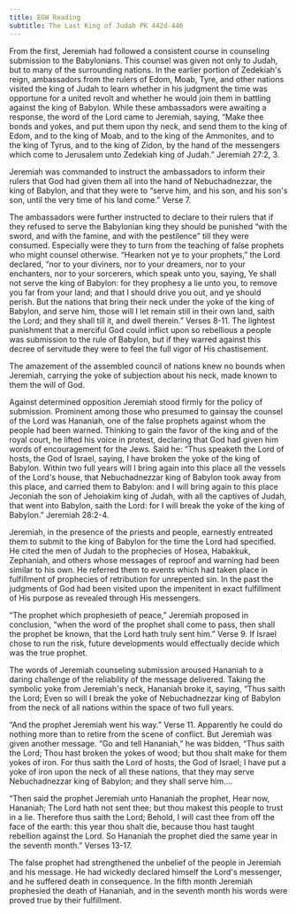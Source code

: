 ```yaml
---
title: EGW Reading
subtitle: The Last King of Judah PK 442d-446
---
```


From the first, Jeremiah had followed a consistent course in counseling submission to the Babylonians. This counsel was given not only to Judah, but to many of the surrounding nations. In the earlier portion of Zedekiah's reign, ambassadors from the rulers of Edom, Moab, Tyre, and other nations visited the king of Judah to learn whether in his judgment the time was opportune for a united revolt and whether he would join them in battling against the king of Babylon. While these ambassadors were awaiting a response, the word of the Lord came to Jeremiah, saying, “Make thee bonds and yokes, and put them upon thy neck, and send them to the king of Edom, and to the king of Moab, and to the king of the Ammonites, and to the king of Tyrus, and to the king of Zidon, by the hand of the messengers which come to Jerusalem unto Zedekiah king of Judah.” Jeremiah 27:2, 3.

Jeremiah was commanded to instruct the ambassadors to inform their rulers that God had given them all into the hand of Nebuchadnezzar, the king of Babylon, and that they were to “serve him, and his son, and his son's son, until the very time of his land come.” Verse 7.

The ambassadors were further instructed to declare to their rulers that if they refused to serve the Babylonian king they should be punished “with the sword, and with the famine, and with the pestilence” till they were consumed. Especially were they to turn from the teaching of false prophets who might counsel otherwise. “Hearken not ye to your prophets,” the Lord declared, “nor to your diviners, nor to your dreamers, nor to your enchanters, nor to your sorcerers, which speak unto you, saying, Ye shall not serve the king of Babylon: for they prophesy a lie unto you, to remove you far from your land; and that I should drive you out, and ye should perish. But the nations that bring their neck under the yoke of the king of Babylon, and serve him, those will I let remain still in their own land, saith the Lord; and they shall till it, and dwell therein.” Verses 8-11. The lightest punishment that a merciful God could inflict upon so rebellious a people was submission to the rule of Babylon, but if they warred against this decree of servitude they were to feel the full vigor of His chastisement.

The amazement of the assembled council of nations knew no bounds when Jeremiah, carrying the yoke of subjection about his neck, made known to them the will of God.

Against determined opposition Jeremiah stood firmly for the policy of submission. Prominent among those who presumed to gainsay the counsel of the Lord was Hananiah, one of the false prophets against whom the people had been warned. Thinking to gain the favor of the king and of the royal court, he lifted his voice in protest, declaring that God had given him words of encouragement for the Jews. Said he: “Thus speaketh the Lord of hosts, the God of Israel, saying, I have broken the yoke of the king of Babylon. Within two full years will I bring again into this place all the vessels of the Lord's house, that Nebuchadnezzar king of Babylon took away from this place, and carried them to Babylon: and I will bring again to this place Jeconiah the son of Jehoiakim king of Judah, with all the captives of Judah, that went into Babylon, saith the Lord: for I will break the yoke of the king of Babylon.” Jeremiah 28:2-4.

Jeremiah, in the presence of the priests and people, earnestly entreated them to submit to the king of Babylon for the time the Lord had specified. He cited the men of Judah to the prophecies of Hosea, Habakkuk, Zephaniah, and others whose messages of reproof and warning had been similar to his own. He referred them to events which had taken place in fulfillment of prophecies of retribution for unrepented sin. In the past the judgments of God had been visited upon the impenitent in exact fulfillment of His purpose as revealed through His messengers.

“The prophet which prophesieth of peace,” Jeremiah proposed in conclusion, “when the word of the prophet shall come to pass, then shall the prophet be known, that the Lord hath truly sent him.” Verse 9. If Israel chose to run the risk, future developments would effectually decide which was the true prophet.

The words of Jeremiah counseling submission aroused Hananiah to a daring challenge of the reliability of the message delivered. Taking the symbolic yoke from Jeremiah's neck, Hananiah broke it, saying, “Thus saith the Lord; Even so will I break the yoke of Nebuchadnezzar king of Babylon from the neck of all nations within the space of two full years.

“And the prophet Jeremiah went his way.” Verse 11. Apparently he could do nothing more than to retire from the scene of conflict. But Jeremiah was given another message. “Go and tell Hananiah,” he was bidden, “Thus saith the Lord; Thou hast broken the yokes of wood; but thou shalt make for them yokes of iron. For thus saith the Lord of hosts, the God of Israel; I have put a yoke of iron upon the neck of all these nations, that they may serve Nebuchadnezzar king of Babylon; and they shall serve him....

“Then said the prophet Jeremiah unto Hananiah the prophet, Hear now, Hananiah; The Lord hath not sent thee; but thou makest this people to trust in a lie. Therefore thus saith the Lord; Behold, I will cast thee from off the face of the earth: this year thou shalt die, because thou hast taught rebellion against the Lord. So Hananiah the prophet died the same year in the seventh month.” Verses 13-17.

The false prophet had strengthened the unbelief of the people in Jeremiah and his message. He had wickedly declared himself the Lord's messenger, and he suffered death in consequence. In the fifth month Jeremiah prophesied the death of Hananiah, and in the seventh month his words were proved true by their fulfillment.